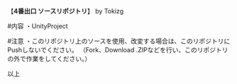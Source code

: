 【**4番出口 ソースリポジトリ**】
by Tokizg

#内容
・UnityProject

#注意
・このリポジトリ上のソースを使用、改変する場合は、このリポジトリにPushしないでください。
  （Fork、Download .ZIPなどを行い、このリポジトリの外で作業をしてください。）

以上
